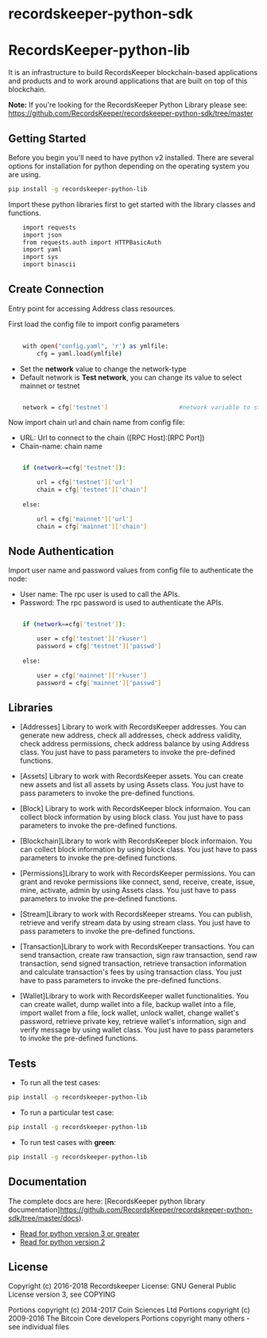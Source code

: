 # recordskeeper-python-sdk


RecordsKeeper-python-lib 
========================


It is an infrastructure to build RecordsKeeper blockchain-based applications and products and to work around applications that are built on top of this blockchain.

**Note:** If you're looking for the RecordsKeeper Python Library please see: https://github.com/RecordsKeeper/recordskeeper-python-sdk/tree/master


## Getting Started

Before you begin you'll need to have python v2 installed. There are several options for installation for python depending on the operating system you are using.


```bash
pip install -g recordskeeper-python-lib
```

Import these python libraries first to get started with the library classes and functions.


```bash
    import requests
    import json
    from requests.auth import HTTPBasicAuth
    import yaml
    import sys
    import binascii
```


Create Connection
-----------------

Entry point for accessing Address class resources.

First load the config file to import config parameters

```bash
    
    with open("config.yaml", 'r') as ymlfile:
        cfg = yaml.load(ymlfile)
```
   
* Set the **network** value to change the network-type
* Default network is **Test network**, you can change its value to select mainnet or testnet

```bash

    network = cfg['testnet']                    #network variable to store the network that you want to access

```
Now import chain url and chain name from config file:

* URL: Url to connect to the chain ([RPC Host]:[RPC Port])
* Chain-name: chain name

```bash

    if (network==cfg['testnet']):

        url = cfg['testnet']['url']
        chain = cfg['testnet']['chain']
        
    else:

        url = cfg['mainnet']['url']
        chain = cfg['mainnet']['chain']

```   

Node Authentication
-------------------

Import user name and password values from config file to authenticate the node:

* User name: The rpc user is used to call the APIs.
* Password: The rpc password is used to authenticate the APIs.

```bash

    if (network==cfg['testnet']):

        user = cfg['testnet']['rkuser']
        password = cfg['testnet']['passwd']
        
    else:

        user = cfg['mainnet']['rkuser']
        password = cfg['mainnet']['passwd']

``` 

## Libraries

- [Addresses] Library to work with RecordsKeeper addresses. You can generate new address, check all addresses, check address validity, check address permissions, check address balance by using Address class. You just have to pass parameters to invoke the pre-defined functions.

- [Assets] Library to work with RecordsKeeper assets. You can create new assets and list all assets by using Assets class. You just have to pass parameters to invoke the pre-defined functions.

- [Block] Library to work with RecordsKeeper block informaion. You can collect block information by using block class. You just have to pass parameters to invoke the pre-defined functions.

- [Blockchain]Library to work with RecordsKeeper block informaion. You can collect block information by using block class. You just have to pass parameters to invoke the pre-defined functions.

- [Permissions]Library to work with RecordsKeeper permissions. You can grant and revoke permissions like connect, send, receive, create, issue, mine, activate, admin by using Assets class. You just have to pass parameters to invoke the pre-defined functions.

- [Stream]Library to work with RecordsKeeper streams. You can publish, retrieve and verify stream data by using stream class. You just have to pass parameters to invoke the pre-defined functions.

- [Transaction]Library to work with RecordsKeeper transactions. You can send transaction, create raw transaction, sign raw transaction, send raw transaction, send signed transaction, retrieve transaction information and calculate transaction's fees by using transaction class. You just have to pass parameters to invoke the pre-defined functions.

- [Wallet]Library to work with RecordsKeeper wallet functionalities. You can create wallet, dump wallet into a file, backup wallet into a file, import wallet from a file, lock wallet, unlock wallet, change wallet's password, retrieve private key, retrieve wallet's information, sign and verify message by using wallet class. You just have to pass parameters to invoke the pre-defined functions.


## Tests

- To run all the test cases:

```bash
pip install -g recordskeeper-python-lib
```

- To run a particular test case:

```bash
pip install -g recordskeeper-python-lib
```

- To run test cases with **green**:

```bash
pip install -g recordskeeper-python-lib
```


## Documentation

The complete docs are here: [RecordsKeeper python library documentation]https://github.com/RecordsKeeper/recordskeeper-python-sdk/tree/master/docs).

- [Read for python version 3 or greater](https://github.com/RecordsKeeper/recordskeeper-python-sdk/tree/python-3.0/docs/source)
- [Read for python version 2](https://github.com/RecordsKeeper/recordskeeper-python-sdk/tree/master/docs)


## License

Copyright (c) 2016-2018 Recordskeeper 
License: GNU General Public License version 3, see COPYING

Portions copyright (c) 2014-2017 Coin Sciences Ltd
Portions copyright (c) 2009-2016 The Bitcoin Core developers
Portions copyright many others - see individual files